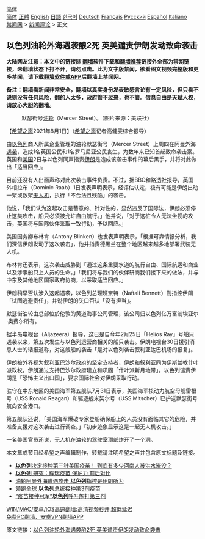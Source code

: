  <!-- 面包屑导航 --> <div class="breadcrumb"><!-- GTranslate: https://gtranslate.io/ -->  <div class="switcher notranslate">  <div class="selected">  <a href="#" onclick="return false;"> 简体</a>  </div>  <div class="option">  <a href="https://www.bannedbook.org" onclick="doGTranslate('zh-CN|zh-CN');jQuery('div.switcher div.selected a').html(jQuery(this).html());return false;" title="简体中文" class="nturl selected"> 简体</a>  <a href="https://www.bannedbook.org/zh-tw/" onclick="doGTranslate('zh-CN|zh-TW');jQuery('div.switcher div.selected a').html(jQuery(this).html());return false;" title="繁體中文" class="nturl"> 正體</a>  <a href="https://www.bannedbook.org/en/" onclick="doGTranslate('zh-CN|en');jQuery('div.switcher div.selected a').html(jQuery(this).html());return false;" title="English" class="nturl"> English</a>  <a href="https://www.bannedbook.org/ja/" onclick="doGTranslate('zh-CN|ja');jQuery('div.switcher div.selected a').html(jQuery(this).html());return false;" title="日本語" class="nturl"> 日語</a>  <a href="https://www.bannedbook.org/ko/" onclick="doGTranslate('zh-CN|ko');jQuery('div.switcher div.selected a').html(jQuery(this).html());return false;" title="한국어" class="nturl"> 한국어</a>  <a href="https://www.bannedbook.org/de/" onclick="doGTranslate('zh-CN|de');jQuery('div.switcher div.selected a').html(jQuery(this).html());return false;" title="Deutsch" class="nturl"> Deutsch</a>  <a href="https://www.bannedbook.org/fr/" onclick="doGTranslate('zh-CN|fr');jQuery('div.switcher div.selected a').html(jQuery(this).html());return false;" title="Français" class="nturl"> Français</a>  <a href="https://www.bannedbook.org/ru/" onclick="doGTranslate('zh-CN|ru');jQuery('div.switcher div.selected a').html(jQuery(this).html());return false;" title="Русский" class="nturl"> Русский</a>  <a href="https://www.bannedbook.org/es/" onclick="doGTranslate('zh-CN|es');jQuery('div.switcher div.selected a').html(jQuery(this).html());return false;" title="Español" class="nturl"> Español</a>  <a href="https://www.bannedbook.org/it/" onclick="doGTranslate('zh-CN|it');jQuery('div.switcher div.selected a').html(jQuery(this).html());return false;" title="Italiano" class="nturl"> Italiano</a>  </div>  </div>      <div class='breadcrumb-sub'><!-- Breadcrumb NavXT 6.3.0 --> <a href="https://www.bannedbook.org/" class="home">禁闻网</a> &gt; <a href="https://www.bannedbook.org/bnews/comments/" class="category">新闻评论</a> &gt; 正文</div></div><h2>以色列油轮外海遇袭酿2死 英美谴责伊朗发动致命袭击</h2> <p class="notice"><b>大陆网友注意：本文中的链接除 <a href="https://github.com/bannedbook/fanqiang" >翻墙</a>软件下载和<a href="https://github.com/killgcd/justmysocks/blob/master/README.md">翻墙推荐</a>链接外全部为禁网链接，未翻墙状态下打不开，请勿点击。此为文字版禁闻，欲看图文视频完整版和更多禁闻，请下载<a href="https://github.com/bannedbook/fanqiang">翻墙软件或APP</a>后翻墙上禁闻网。</p><p>备注：翻墙看新闻非常安全，翻墙以真实身份发表敏感言论有一定风险，但只看不说则没有任何风险，翻的人太多，政府管不过来，也不管。信息自由是天赋人权，请放心大胆的翻墙。</b></p>  <div class="entry"> <figure><figcaption>默瑟街号<a href="https://www.bannedbook.org/bnews/tag/%E6%B2%B9%E8%BD%AE/" class="st_tag internal_tag" rel="tag" title="标签 油轮 下的日志">油轮</a>（Mercer Street）。（图片来源：美联社）</figcaption></figure> <p>【<span class='wp_keywordlink_affiliate'><a href="https://www.soundofhope.org" title="希望之声" target="_blank">希望之声</a></span>2021年8月1日】（<a href="https://www.bannedbook.org/bnews/tag/%e5%b8%8c%e6%9c%9b%e4%b9%8b%e5%a3%b0/" class="st_tag internal_tag" rel="tag" title="标签 希望之声 下的日志">希望之声</a>记者高健雯综合报导）</p> <p>由<a href="https://www.bannedbook.org/bnews/tag/%e4%bb%a5%e8%89%b2%e5%88%97/" class="st_tag internal_tag" rel="tag" title="标签 以色列 下的日志">以色列</a>商人所属企业管理的油轮默瑟街号（Mercer Street）上周四在阿曼外海<a href="https://www.bannedbook.org/bnews/tag/%E9%81%87%E8%A2%AD/" class="st_tag internal_tag" rel="tag" title="标签 遇袭 下的日志">遇袭</a>，造成1名英国公民和1名罗马尼亚公民丧生，为数年来已知首起致命袭击案。英国和<a href="https://www.bannedbook.org/bnews/tag/%e7%be%8e%e5%9b%bd/" class="st_tag internal_tag" rel="tag" title="标签 美国 下的日志">美国</a>2日与以色列同声指责<a href="https://www.bannedbook.org/bnews/tag/%e4%bc%8a%e6%9c%97/" class="st_tag internal_tag" rel="tag" title="标签 伊朗 下的日志">伊朗</a>是造成该袭击事件的幕后黑手，并将对此做出「适当回应」。</p> <p>目前还没有人出面声称对此次袭击事件负责。不过，据BBC和路透社报导，英国外相拉布（Dominic Raab）1日发表声明表示，经评估认定，极有可能是伊朗出动一架或数架<a href="https://www.bannedbook.org/bnews/tag/%e6%97%a0%e4%ba%ba%e6%9c%ba/" class="st_tag internal_tag" rel="tag" title="标签 无人机 下的日志">无人机</a>，执行「不合法且残酷」的袭击。</p> <p>他说，「我们认为这起攻击是蓄意的、针对性的，显然违反了国际法，伊朗必须停止这类攻击，船只必须被允许自由航行。」他并说，「对于这桩令人无法坐视的攻击，英国将与国际伙伴采取一致行动，予以回应。」</p>  <p>美国国务卿布林肯（Antony Blinken）也发表声明表示，「根据可靠情报分析，我们深信伊朗发动了这次袭击」，他并指责德黑兰在整个地区越来越多地部署武装无人机。</p> <p>布林肯还表示，这次袭击威胁到「通过这条重要水道的航行自由、国际航运和商业以及涉事船只上人员的生命。」「我们将与我们的伙伴研商我们接下来的做法，并与中东及其他地区国家政府协商，以采取适当回应。」</p> <p>伊朗稍早否认涉入这起遇袭，以色列总理班奈特（Naftali Bennett）则指控伊朗「试图逃避责任」，并说伊朗的矢口否认「没有担当」。</p> <p>默瑟街油轮由总部位於伦敦的黄道海事公司管理，该公司归以色列亿万富翁埃亚尔·奥费尔所有。</p>  <p>据半岛电视台（Aljazeera）报导，这已是自今年2月25日「Helios Ray」号船只遇袭以来，第五次发生与以色列运营商相关的船只袭击。伊朗电视台30日援引消息人士的话报道称，对这艘船的袭击「是对以色列袭击叙利亚达巴机场的报复」。</p> <p>伊朗被外界视为叙利亚巴沙尔政府的坚定支持者，伊朗和叙利亚同为伊斯兰教什叶派政权，伊朗通过支持巴沙尔政府建立和巩固「什叶派新月地带」。以色列谴责伊朗是「恐怖主义出口国」，要求国际社会对伊朗采取行动。</p> <p>驻守在中东地区的美国海军第五舰队7月31日表示，美国海军核动力航空母舰雷根号（USS Ronald Reagan）和驱逐舰米契尔号（USS Mitscher）已护送默瑟街号航向安全港口。</p> <p>第五舰队还说，「美国海军爆破专家登船确保船上的人员没有面临其它的危险，并准备支援对这次袭击进行调查。」「初步迹象显示这是一起无人机攻击。」</p>  <p>一名美国官员还说，无人机在油轮的驾驶室顶部炸开了一个洞。</p> <p>本文章或节目经希望之声编辑制作，转载请注明希望之声并包含原文标题及链接。 </p> <ul class='op-related-articles' title='相关阅读'> <li><a href='https://www.bannedbook.org/bnews/bannedvideo/20210801/1598329.html' target='_blank'><b>以色列</b>决定接种第三针美国疫苗！       到底有多少河南人被洪水淹没？</a></li> <li><a href='https://www.bannedbook.org/bnews/bannedvideo/20210801/1598120.html' target='_blank'><b>以色列</b> 研究：辉瑞疫苗 保护力 前后对比</a></li> <li><a href='https://www.bannedbook.org/bnews/baitai/20210731/1597627.html' target='_blank'>油轮阿曼外海遭遇攻击 <b>以色列</b>指控是伊朗所为</a></li> <li><a href='https://www.bannedbook.org/bnews/baitai/20210731/1597552.html' target='_blank'>领跑全球 <b>以色列</b>总统接种第3剂疫苗</a></li> <li><a href='https://www.bannedbook.org/bnews/baitai/20210731/1597519.html' target='_blank'>“疫苗接种冠军”<b>以色列</b>呼吁施打第三剂</a></li> </ul> <p class="texttj"> <a href="https://github.com/bannedbook/fanqiang/wiki/V2ray%E6%9C%BA%E5%9C%BA" target="_blank">WIN/MAC/安卓/iOS高速翻墙:高清视频秒开,超低延迟</a><br/> <a href="https://github.com/bannedbook/fanqiang/wiki/%E7%A6%81%E9%97%BB%E7%BD%91%E5%AE%89%E5%8D%93%E7%BF%BB%E5%A2%99%E6%96%B0%E9%97%BBAPP" target="_blank">免费PC翻墙、安卓VPN翻墙APP</a></p><p>原文链接：<a class="src_link"  href="https://www.soundofhope.org/post/531446" target="_blank">以色列油轮外海遇袭酿2死 英美谴责伊朗发动致命袭击</a></p> <a name='sharetosocial'></a>  <div style="margin-bottom:5px;padding-bottom:5px;clear:both"> <div id="archive-pix-1" class="banner-ads"> <!-- AuctionX Display platform tag START --> <div id="26318x728x90x621x_ADSLOT2" clicktrack="%%CLICK_URL_ESC%%"></div> <!-- AuctionX Display platform tag END --> </div> <div id="archive-pix-2" class="banner-ads"> <!-- AuctionX Display platform tag START --> <div id="26315x300x250x621x_ADSLOT2" clicktrack="%%CLICK_URL_ESC%%"></div> <!-- AuctionX Display platform tag END --> </div> </div>  <div id="archive-pix-1" class="banner-ads"> <!-- AuctionX Display platform tag START --> <div id="26318x728x90x621x_ADSLOT3" clicktrack="%%CLICK_URL_ESC%%"></div> <!-- AuctionX Display platform tag END --> </div> </div><!--END ENTRY--> 